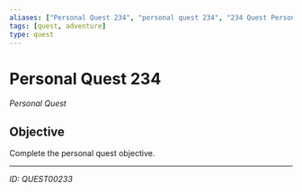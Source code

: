 ```yaml
---
aliases: ["Personal Quest 234", "personal quest 234", "234 Quest Personal"]
tags: [quest, adventure]
type: quest
---
```


# Personal Quest 234

*Personal Quest*

## Objective
Complete the personal quest objective.

---
*ID: QUEST00233*